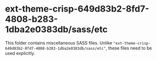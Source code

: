 # ext-theme-crisp-649d83b2-8fd7-4808-b283-1dba2e0383db/sass/etc

This folder contains miscellaneous SASS files. Unlike `"ext-theme-crisp-649d83b2-8fd7-4808-b283-1dba2e0383db/sass/etc"`, these files
need to be used explicitly.
